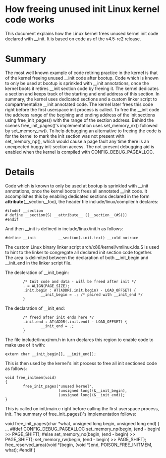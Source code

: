# How freeing unused init Linux kernel code works

This document explains how the Linux kernel frees unused kernel init code
declared with __init. It is based on code as of the v4.5-rc2 release.

# Summary

The most well known example of code retiring practice in the kernel is that of
the kernel freeing unused __init code after bootup. Code which is known to only
be used at bootup is sprinkled with __init annotations, once the kernel boots
it retires __init section code by freeing it. The kernel dedicates a section
and keeps track of the starting and end address of this section. In summary,
the kernel uses dedicated sections and a custom linker script to
compartmentalize __init annotated code. The kernel later frees this code right
before the first userspace init process is called.  To free the __init code the
address range of the  begining and ending address of the init sections using
free_init_pages() with the range of the section address. Behind the scenes
free_init_pages()'s implementation uses set_memory_nx() followed by
set_memory_rw(). To help debugging an alternative to freeing the code is for
the kernel to mark the init section was not present with set_memory_np(), which
would cause a page fault any time there is an unexpected buggy init-section
access. The not-present debugging aid is enabled when the kernel is compiled
with CONFIG_DEBUG_PAGEALLOC.

# Details

Code which is known to only be used at bootup is sprinkled with __init
annotations, once the kernel boots it frees all annotated __init code. It
accomplishes this by enabling dedicated sections declared in the form
__attribute__(__section__foo), the header file include/linux/compiler.h
declares:

```
#ifndef __section
# define __section(S) __attribute__ ((__section__(#S)))
#endif
```

And then __init is defined in include/linux/init.h as follows:

```
#define __init          __section(.init.text) __cold notrace 
```

The custom Linux binary linker script arch/x86/kernel/vmlinux.lds.S is
used to hint to the linker to congregate all declared init section code
together. The area is delimited between the declaration of both
__init_begin and __init_end in the linker script file. 

The decleration of __init_begin:

```
        /* Init code and data - will be freed after init */                     
        . = ALIGN(PAGE_SIZE);                                                   
        .init.begin : AT(ADDR(.init.begin) - LOAD_OFFSET) {                     
                __init_begin = .; /* paired with __init_end */                  
        }  
```

The declaration of __init_end:

```
        /* freed after init ends here */                                        
        .init.end : AT(ADDR(.init.end) - LOAD_OFFSET) {                         
                __init_end = .;                                                 
        }  
```

The file include/linux/mm.h in turn declares this region to enable code to make
use of it with:

```
extern char __init_begin[], __init_end[];
```

This is then used by the kernel's init process to free all init sectioned
code as follows:

```
void free_initmem(void)                                                         
{                                                                               
        free_init_pages("unused kernel",                                        
                        (unsigned long)(&__init_begin),                         
                        (unsigned long)(&__init_end));                          
}   
```

This is called on init/main.c right before calling the first userspace
process, init. The summary of free_init_pages()'s implementation follows:

void free_init_pages(char *what, unsigned long begin, unsigned long end)
{
	...
#ifdef CONFIG_DEBUG_PAGEALLOC
	set_memory_np(begin, (end - begin) >> PAGE_SHIFT);
#else
	set_memory_nx(begin, (end - begin) >> PAGE_SHIFT);
	set_memory_rw(begin, (end - begin) >> PAGE_SHIFT);
	free_reserved_area((void *)begin, (void *)end, POISON_FREE_INITMEM, what);
#endif
}
